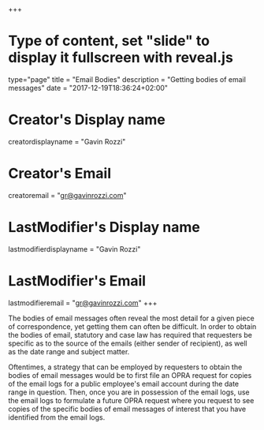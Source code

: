 +++
# Type of content, set "slide" to display it fullscreen with reveal.js
type="page"
title = "Email Bodies"
description = "Getting bodies of email messages"
date = "2017-12-19T18:36:24+02:00"
# Creator's Display name
creatordisplayname = "Gavin Rozzi"
# Creator's Email
creatoremail = "gr@gavinrozzi.com"
# LastModifier's Display name
lastmodifierdisplayname = "Gavin Rozzi"
# LastModifier's Email
lastmodifieremail = "gr@gavinrozzi.com"
+++

The bodies of email messages often reveal the most detail for a given piece of correspondence, yet getting them can often be difficult. In order to obtain the bodies of email, statutory and case law has required that requesters be specific as to the source of the emails (either sender of recipient), as well as the date range and subject matter.

Oftentimes, a strategy that can be employed by requesters to obtain the bodies of email messages would be to first file an OPRA request for copies of the email logs for a public employee's email account during the date range in question. Then, once you are in possession of the email logs, use the email logs to formulate a future OPRA request where you request to see copies of the specific bodies of email messages of interest that you have identified from the email logs.
